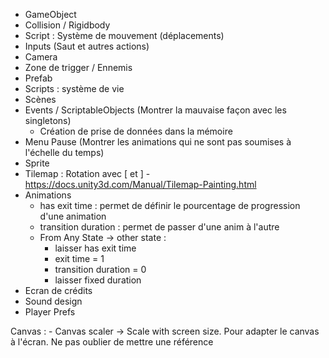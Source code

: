 - GameObject
- Collision / Rigidbody
- Script : Système de mouvement (déplacements)
- Inputs (Saut et autres actions)
- Camera
- Zone de trigger / Ennemis
- Prefab
- Scripts : système de vie
- Scènes 
- Events / ScriptableObjects (Montrer la mauvaise façon avec les singletons)
    - Création de prise de données dans la mémoire
- Menu Pause (Montrer les animations qui ne sont pas soumises à l'échelle du temps)
- Sprite
- Tilemap : Rotation avec [ et ] - https://docs.unity3d.com/Manual/Tilemap-Painting.html
- Animations
    - has exit time : permet de définir le pourcentage de progression d'une animation
    - transition duration : permet de passer d'une anim à l'autre
    - From Any State -> other state :
        - laisser has exit time
        - exit time = 1
        - transition duration = 0
        - laisser fixed duration
- Ecran de crédits
- Sound design
- Player Prefs

Canvas :
    - Canvas scaler -> Scale with screen size. Pour adapter le canvas à l'écran. Ne pas oublier de mettre une référence